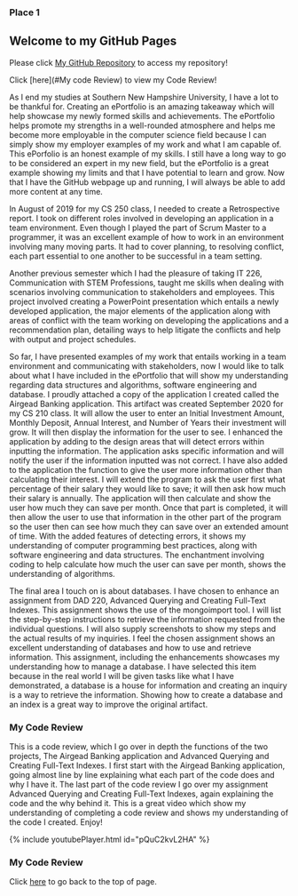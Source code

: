 ### Place 1
## Welcome to my GitHub Pages

Please click [My GitHub Repository](https://github.com/branamj/Portfolio-for-Justin/tree/gh-pages) to access my repository!




Click [here](#My code Review) to view my Code Review!







As I end my studies at Southern New Hampshire University, I have a lot to be thankful for. Creating an ePortfolio is an amazing takeaway which will help showcase my newly formed skills and achievements. The ePortfolio helps promote my strengths in a well-rounded atmosphere and helps me become more employable in the computer science field because I can simply show my employer examples of my work and what I am capable of. This ePorfolio is an honest example of my skills. I still have a long way to go to be considered an expert in my new field, but the ePortfolio is a great example showing my limits and that I have potential to learn and grow. Now that I have the GitHub webpage up and running, I will always be able to add more content at any time. 

In August of 2019 for my CS 250 class, I needed to create a Retrospective report. I took on different roles involved in developing an application in a team environment. Even though I played the part of Scrum Master to a programmer, it was an excellent example of how to work in an environment involving many moving parts. It had to cover planning, to resolving conflict, each part essential to one another to be successful in a team setting.

Another previous semester which I had the pleasure of taking IT 226, Communication with STEM Professions, taught me skills when dealing with scenarios involving communication to stakeholders and employees. This project involved creating a PowerPoint presentation which entails a newly developed application, the major elements of the application along with areas of conflict with the team working on developing the applications and a recommendation plan, detailing ways to help litigate the conflicts and help with output and project schedules. 

So far, I have presented examples of my work that entails working in a team environment and communicating with stakeholders, now I would like to talk about what I have included in the ePortfolio that will show my understanding regarding data structures and algorithms, software engineering and database. I proudly attached a copy of the application I created called the Airgead Banking application. This artifact was created September 2020 for my CS 210 class. It will allow the user to enter an Initial Investment Amount, Monthly Deposit, Annual Interest, and Number of Years their investment will grow. It will then display the information for the user to see. I enhanced the application by adding to the design areas that will detect errors within inputting the information. The application asks specific information and will notify the user if the information inputted was not correct. I have also added to the application the function to give the user more information other than calculating their interest. I will extend the program to ask the user first what percentage of their salary they would like to save; it will then ask how much their salary is annually. The application will then calculate and show the user how much they can save per month. Once that part is completed, it will then allow the user to use that information in the other part of the program so the user then can see how much they can save over an extended amount of time. With the added features of detecting errors, it shows my understanding of computer programming best practices, along with software engineering and data structures. The enchantment involving coding to help calculate how much the user can save per month, shows the understanding of algorithms. 

The final area I touch on is about databases. I have chosen to enhance an assignment from DAD 220, Advanced Querying and Creating Full-Text Indexes. This assignment shows the use of the mongoimport tool. I will list the step-by-step instructions to retrieve the information requested from the individual questions. I will also supply screenshots to show my steps and the actual results of my inquiries. I feel the chosen assignment shows an excellent understanding of databases and how to use and retrieve information. This assignment, including the enhancements showcases my understanding how to manage a database. I have selected this item because in the real world I will be given tasks like what I have demonstrated, a database is a house for information and creating an inquiry is a way to retrieve the information. Showing how to create a database and an index is a great way to improve the original artifact.







### My Code Review



  This is a code review, which I go over in depth the functions of the two projects, The Airgead Banking application and Advanced Querying and Creating Full-Text Indexes. I first start with the Airgead Banking application, going almost line by line explaining what each part of the code does and why I have it. 
  The last part of the code review I go over my assignment Advanced Querying and Creating Full-Text Indexes, again explaining the code and the why behind it. This is a great video which show my understanding of completing a code review and shows my understanding of the code I created. Enjoy!

{% include youtubePlayer.html id="pQuC2kvL2HA" %}


### My Code Review

Click [here](#place-1) to go back to the top of page.
